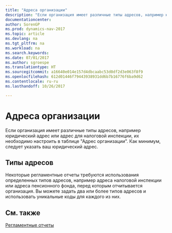 ```yaml
---
title: "Адреса организации"
description: "Если организация имеет различные типы адресов, например юридический адрес или адрес для налоговой инспекции, их необходимо настроить в таблице \"Адрес организации\"."
documentationcenter: 
author: SorenGP
ms.prod: dynamics-nav-2017
ms.topic: article
ms.devlang: na
ms.tgt_pltfrm: na
ms.workload: na
ms.search.keywords: 
ms.date: 07/01/2017
ms.author: sgroespe
ms.translationtype: HT
ms.sourcegitcommit: a16640e014e157d4dbcaabc53d0df2d3e063f8f9
ms.openlocfilehash: 612d01446f79443938931dd6b7b16776f6ba9d62
ms.contentlocale: ru-ru
ms.lasthandoff: 10/26/2017

---
```

# <a name="company-addresses"></a>Адреса организации
Если организация имеет различные типы адресов, например юридический адрес или адрес для налоговой инспекции, их необходимо настроить в таблице "Адрес организации". Как минимум, следует указать ваш юридический адрес.  

## <a name="types-of-addresses"></a>Типы адресов  
 Некоторые регламентные отчеты требуются использования определенных типов адресов, например адреса налоговой инспекции или адреса пенсионного фонда, перед которым отчитывается организация. Вы можете задать два или более типов адресов и использовать уникальные коды для каждого из них.  

## <a name="see-also"></a>См. также  
[Регламентные отчеты](statutory-reports.md)


